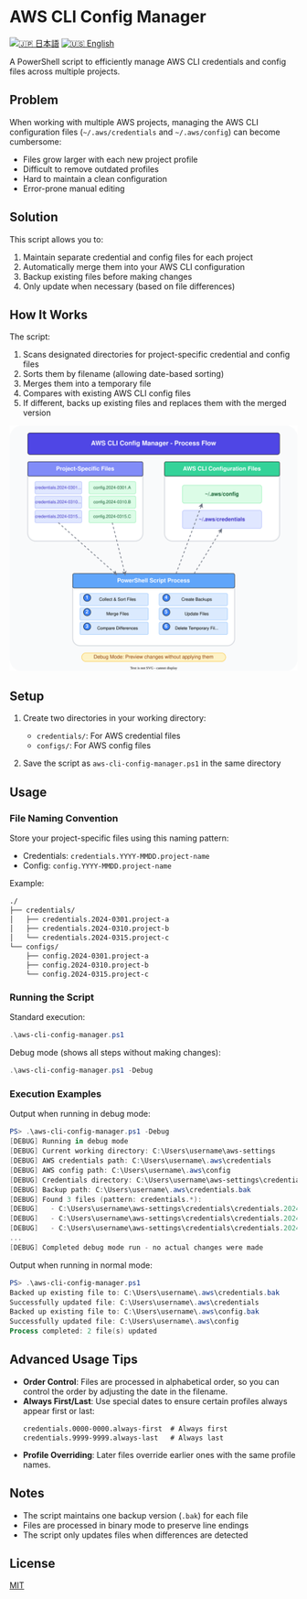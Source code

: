 # AWS CLI Config Manager

[![🇯🇵 日本語](https://img.shields.io/badge/%F0%9F%87%AF%F0%9F%87%B5-日本語-white)](./README.ja.md)
[![🇺🇸 English](https://img.shields.io/badge/%F0%9F%87%BA%F0%9F%87%B8-English-white)](./README.md)

A PowerShell script to efficiently manage AWS CLI credentials and config files across multiple projects.

## Problem

When working with multiple AWS projects, managing the AWS CLI configuration files (`~/.aws/credentials` and `~/.aws/config`) can become cumbersome:

- Files grow larger with each new project profile
- Difficult to remove outdated profiles
- Hard to maintain a clean configuration
- Error-prone manual editing

## Solution

This script allows you to:

1. Maintain separate credential and config files for each project
2. Automatically merge them into your AWS CLI configuration
3. Backup existing files before making changes
4. Only update when necessary (based on file differences)

## How It Works

The script:

1. Scans designated directories for project-specific credential and config files
2. Sorts them by filename (allowing date-based sorting)
3. Merges them into a temporary file
4. Compares with existing AWS CLI config files
5. If different, backs up existing files and replaces them with the merged version

![flows](./aws-cli-config-manager.drawio.svg)

## Setup

1. Create two directories in your working directory:
   - `credentials/`: For AWS credential files
   - `configs/`: For AWS config files

2. Save the script as `aws-cli-config-manager.ps1` in the same directory

## Usage

### File Naming Convention

Store your project-specific files using this naming pattern:

- Credentials: `credentials.YYYY-MMDD.project-name`
- Config: `config.YYYY-MMDD.project-name`

Example:
```
./
├── credentials/
│   ├── credentials.2024-0301.project-a
│   ├── credentials.2024-0310.project-b
│   └── credentials.2024-0315.project-c
└── configs/
    ├── config.2024-0301.project-a
    ├── config.2024-0310.project-b
    └── config.2024-0315.project-c
```

### Running the Script

Standard execution:
```powershell
.\aws-cli-config-manager.ps1
```

Debug mode (shows all steps without making changes):
```powershell
.\aws-cli-config-manager.ps1 -Debug
```

### Execution Examples

Output when running in debug mode:

```powershell
PS> .\aws-cli-config-manager.ps1 -Debug
[DEBUG] Running in debug mode
[DEBUG] Current working directory: C:\Users\username\aws-settings
[DEBUG] AWS credentials path: C:\Users\username\.aws\credentials
[DEBUG] AWS config path: C:\Users\username\.aws\config
[DEBUG] Credentials directory: C:\Users\username\aws-settings\credentials
[DEBUG] Backup path: C:\Users\username\.aws\credentials.bak
[DEBUG] Found 3 files (pattern: credentials.*):
[DEBUG]   - C:\Users\username\aws-settings\credentials\credentials.2024-0301.project-a
[DEBUG]   - C:\Users\username\aws-settings\credentials\credentials.2024-0310.project-b
[DEBUG]   - C:\Users\username\aws-settings\credentials\credentials.2024-0315.project-c
...
[DEBUG] Completed debug mode run - no actual changes were made
```

Output when running in normal mode:

```powershell
PS> .\aws-cli-config-manager.ps1
Backed up existing file to: C:\Users\username\.aws\credentials.bak
Successfully updated file: C:\Users\username\.aws\credentials
Backed up existing file to: C:\Users\username\.aws\config.bak
Successfully updated file: C:\Users\username\.aws\config
Process completed: 2 file(s) updated
```

## Advanced Usage Tips

- **Order Control**: Files are processed in alphabetical order, so you can control the order by adjusting the date in the filename.
- **Always First/Last**: Use special dates to ensure certain profiles always appear first or last:
  ```
  credentials.0000-0000.always-first  # Always first
  credentials.9999-9999.always-last   # Always last
  ```
- **Profile Overriding**: Later files override earlier ones with the same profile names.

## Notes

- The script maintains one backup version (`.bak`) for each file
- Files are processed in binary mode to preserve line endings
- The script only updates files when differences are detected

## License

[MIT](LICENSE)
